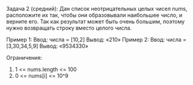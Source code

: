 Задача 2 (средний):
Дан список неотрицательных целых чисел nums, расположите их так, чтобы они образовывали наибольшее число, и верните его.
Так как результат может быть очень большим, поэтому нужно возвращать строку вместо целого числа.
 
Пример 1:
Ввод: числа = [10,2]
Вывод: «210»
Пример 2:
Ввод: числа = [3,30,34,5,9]
Вывод: «9534330»
 
Ограничения:
1.	1 <= nums.length <= 100
2.	0 <= nums[i] <= 10^9
